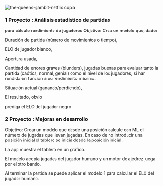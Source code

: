 ![the-queens-gambit-netflix copia](https://github.com/user-attachments/assets/e6f75952-b13a-44f1-a12d-18ce18ad7f46)
### 1 Proyecto : Análisis estadístico de partidas 
para cálculo rendimiento de jugadores
Objetivo:
Crea un modelo que, dado:

Duración de partida (número de movimientos o tiempo),

ELO de jugador blanco,

Apertura usada,

Cantidad de errores graves (blunders), jugadas buenas para evaluar tanto la partida (caótica, normal, genial) como el nivel de los jugadores, si han rendido en función a su rendimiento máximo.

Situación actual (ganando/perdiendo),

El resultado, obvio


prediga el ELO del jugador negro

### 2 Proyecto : Mejoras en desarrollo
Objetivo:
Crear un modelo que desde una posición calcule con ML el número de jugadas que llevan jugadas.
En caso de no introducir una posición inicial el tablero se inicia desde la posición inicial.

La app muestra el tablero en un gráfico.

El modelo acepta jugadas del jugador humano y un motor de ajedrez juega por el otro bando.

Al terminar la partida se puede aplicar el modelo 1 para calcular el ELO del jugador humano.



